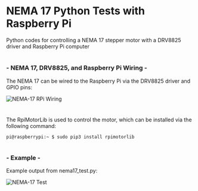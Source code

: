 # NEMA 17 Python Tests with Raspberry Pi
Python codes for controlling a NEMA 17 stepper motor with a DRV8825 driver and Raspberry Pi computer

#

### - NEMA 17, DRV8825, and Raspberry Pi Wiring - 

The NEMA 17 can be wired to the Raspberry Pi via the DRV8825 driver and GPIO pins:

![NEMA-17 RPi Wiring](https://static1.squarespace.com/static/59b037304c0dbfb092fbe894/t/600dfdf5643aa169878cacac/1611529729165/nema17_rpi_drv8825_drawing.png?format=1500w)
#

The RpiMotorLib is used to control the motor, which can be installed via the following command:

```
pi@raspberrypi:~ $ sudo pip3 install rpimotorlib
```

#

### - Example - 

Example output from nema17_test.py:

![NEMA-17 Test](https://static1.squarespace.com/static/59b037304c0dbfb092fbe894/t/600ef8b8a0e8fa2c29a3d8a1/1611593925474/nema17_rpi_demo.gif?format=1000w)
